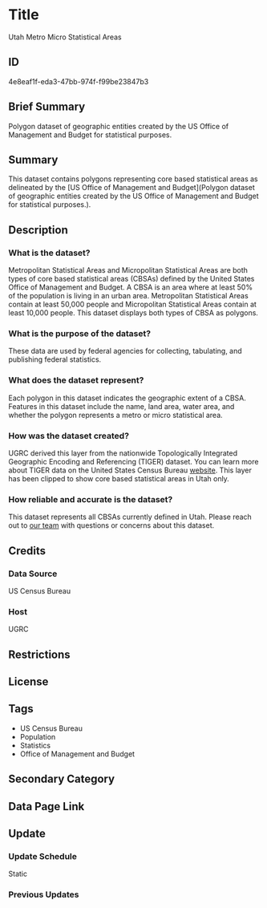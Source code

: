 # Title

Utah Metro Micro Statistical Areas

## ID

4e8eaf1f-eda3-47bb-974f-f99be23847b3

## Brief Summary

Polygon dataset of geographic entities created by the US Office of Management and Budget for statistical purposes.

## Summary

This dataset contains polygons representing core based statistical areas as delineated by the [US Office of Management and Budget](Polygon dataset of geographic entities created by the US Office of Management and Budget for statistical purposes.).

## Description

### What is the dataset?

Metropolitan Statistical Areas and Micropolitan Statistical Areas are both types of core based statistical areas (CBSAs) defined by the United States Office of Management and Budget. A CBSA is an area where at least 50% of the population is living in an urban area. Metropolitan Statistical Areas contain at least 50,000 people and Micropolitan Statistical Areas contain at least 10,000 people. This dataset displays both types of CBSA as polygons.

### What is the purpose of the dataset?

These data are used by federal agencies for collecting, tabulating, and publishing federal statistics.

### What does the dataset represent?

Each polygon in this dataset indicates the geographic extent of a CBSA. Features in this dataset include the name, land area, water area, and whether the polygon represents a metro or micro statistical area.

### How was the dataset created?

UGRC derived this layer from the nationwide Topologically Integrated Geographic Encoding and Referencing (TIGER) dataset. You can learn more about TIGER data on the United States Census Bureau [website](https://www.census.gov/geographies/mapping-files/time-series/geo/tiger-line-file.html). This layer has been clipped to show core based statistical areas in Utah only.

### How reliable and accurate is the dataset?

This dataset represents all CBSAs currently defined in Utah. Please reach out to [our team](https://gis.utah.gov/contact/) with questions or concerns about this dataset.

## Credits

### Data Source

US Census Bureau

### Host

UGRC

## Restrictions

## License

## Tags

- US Census Bureau
- Population
- Statistics
- Office of Management and Budget

## Secondary Category

## Data Page Link

## Update

### Update Schedule

Static

<!--- The TIGER website seems to have multiple years for these data. If this is a static dataset, what year do these areas represent? They align with current boundaries as far as I could tell, so should we just say they're 2024 boundaries? Or should we say this dataset is actually updated as needed? --->

### Previous Updates
